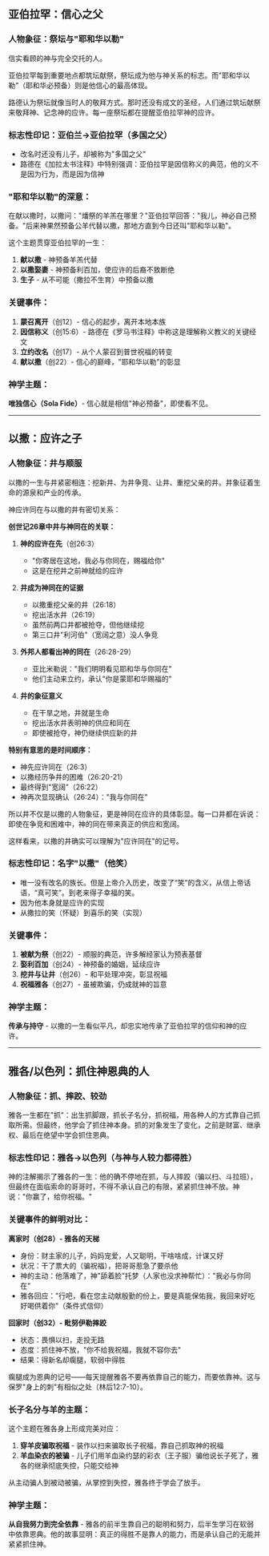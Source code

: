 

## 亚伯拉罕：信心之父

### 人物象征：**祭坛与"耶和华以勒"**

信实看顾的神与完全交托的人。

亚伯拉罕每到重要地点都筑坛献祭，祭坛成为他与神关系的标志。而"耶和华以勒"（耶和华必预备）则是他信心的最高体现。

路德认为祭坛就像当时人的敬拜方式。那时还没有成文的圣经，人们通过筑坛献祭来敬拜神、记念神的应许。每一座祭坛都在提醒亚伯拉罕神的应许。

### 标志性印记：**亚伯兰→亚伯拉罕**（多国之父）

- 改名时还没有儿子，却被称为"多国之父"
- 路德在《加拉太书注释》中特别强调：亚伯拉罕是因信称义的典范，他的义不是因为行为，而是因为信神

### "耶和华以勒"的深意：

在献以撒时，以撒问："燔祭的羊羔在哪里？"亚伯拉罕回答："我儿，神必自己预备。"后来神果然预备公羊代替以撒，那地方直到今日还叫"耶和华以勒"。

这个主题贯穿亚伯拉罕的一生：

1. **献以撒** - 神预备羊羔代替
2. **以撒娶妻** - 神预备利百加，使应许的后裔不致断绝
3. **生子** - 从不可能（撒拉不生育）中预备以撒

### 关键事件：

1. **蒙召离开**（创12）- 信心的起步，离开本地本族
2. **因信称义**（创15:6）- 路德在《罗马书注释》中称这是理解称义教义的关键经文
3. **立约改名**（创17）- 从个人蒙召到普世祝福的转变
4. **献以撒**（创22）- 信心的巅峰，"耶和华以勒"的彰显

### 神学主题：

**唯独信心（Sola Fide）**- 信心就是相信"神必预备"，即使看不见。

---

## 以撒：应许之子

### 人物象征：**井与顺服**

以撒的一生与井紧密相连：挖新井、为井争竞、让井、重挖父亲的井。井象征着生命的源泉和产业的传承。

神应许同在与以撒的井有密切关系：

**创世记26章中井与神同在的关联：**

1. **神的应许在先**（创26:3）
    
    - "你寄居在这地，我必与你同在，赐福给你"
    - 这是在挖井之前神就给的应许
2. **井成为神同在的证据**
    
    - 以撒重挖父亲的井（26:18）
    - 挖出活水井（26:19）
    - 虽然前两口井都被抢夺，但他继续挖
    - 第三口井"利河伯"（宽阔之意）没人争竞
3. **外邦人都看出神的同在**（26:28-29）
    
    - 亚比米勒说："我们明明看见耶和华与你同在"
    - 他们主动来立约，承认"你是蒙耶和华赐福的"
4. **井的象征意义**
    
    - 在干旱之地，井就是生命
    - 挖出活水井表明神的供应和同在
    - 即使被抢夺，神仍继续供应新的井

**特别有意思的是时间顺序：**

- 神先应许同在（26:3）
- 以撒经历争井的困难（26:20-21）
- 最终得到"宽阔"（26:22）
- 神再次显现确认（26:24）："我与你同在"

所以井不仅是以撒的人物象征，更是神同在应许的具体彰显。每一口井都在诉说：即使在争竞和困难中，神的同在带来真正的供应和宽阔。

这样看来，以撒的井确实可以理解为"应许同在"的记号。

### 标志性印记：**名字"以撒"（他笑）**

- 唯一没有改名的族长。但是上帝介入历史，改变了“笑”的含义，从信上帝话语，“真可笑”。到老来得子幸福的笑。
- 因为他本身就是应许的实现
- 从撒拉的笑（怀疑）到喜乐的笑（实现）

### 关键事件：

1. **被献为祭**（创22）- 顺服的典范，许多解经家认为预表基督
2. **娶利百加**（创24）- 神预备的婚姻，延续应许
3. **挖井与让井**（创26）- 和平处理冲突，彰显祝福
4. **祝福雅各**（创27）- 虽被欺骗，仍成就神的旨意

### 神学主题：

**传承与持守** - 以撒的一生看似平凡，却忠实地传承了亚伯拉罕的信仰和神的应许。

---

## 雅各/以色列：抓住神恩典的人

### 人物象征：**抓、摔跤、较劲**

雅各一生都在"抓"：出生抓脚跟，抓长子名分，抓祝福，用各种人的方式靠自己抓取所需。但最终，他学会了抓住神本身。抓的对象发生了变化，之前是财富、继承权、最后在绝望中学会抓住恩典。

### 标志性印记：**雅各→以色列**（与神与人较力都得胜）

神的注解揭示了雅各的一生：他的确不停地在抓，与人摔跤（骗以扫、斗拉班），但最终在面临索命的哥哥时，不得不承认自己的有限，紧紧抓住神不放。神说："你赢了，给你祝福。"

### 关键事件的鲜明对比：

**离家时（创28）- 雅各的天梯**

- 身份：财主家的儿子，妈妈宠爱，人又聪明，干啥啥成，计谋又好
- 状况：干了票大的（骗祝福），把哥哥惹急了要杀他
- 神的主动：他落难了，神"舔着脸"托梦（人家也没求神帮忙）："我必与你同在"
- 雅各回应："行吧，看在您主动献殷勤的份上，要是真能保佑我，我回来好吃好喝供着你"（条件式信仰）

**回家时（创32）- 毗努伊勒摔跤**

- 状态：畏惧以扫，走投无路
- 态度：抓住神不放，"你不给我祝福，我就不容你去"
- 结果：得新名却瘸腿，软弱中得胜

瘸腿成为恩典的记号——每天提醒雅各不要再依靠自己的能力，而要依靠神。这与保罗"身上的刺"有相似之处（林后12:7-10）。

### 长子名分与羊的主题：

这个主题在雅各身上形成完美对应：

1. **穿羊皮骗取祝福** - 装作以扫来骗取长子祝福，靠自己抓取神的祝福
2. **羊血染衣的被骗** - 儿子们用羊血染约瑟的彩衣（王子服）骗他说长子死了，雅各的继承彻底失控，只能交给神

从主动骗人到被动被骗，从掌控到失控，雅各终于学会了放手。

### 神学主题：

**从自我努力到完全依靠** - 雅各的前半生靠自己的聪明和努力，后半生学习在软弱中依靠恩典。他的故事显明：真正的得胜不是靠人的能力，而是承认自己的无能并紧紧抓住神。